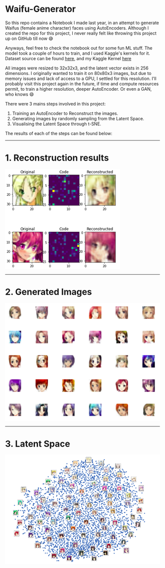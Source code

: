 # Waifu-Generator


So this repo contains a Notebook I made last year, in an attempt to generate Waifus (female anime character) faces using AutoEncoders. Although I created the repo for this project, I never really felt like throwing this project up on GitHub till now 😅

Anyways, feel free to check the notebook out for some fun ML stuff. The model took a couple of hours to train, and I used Kaggle's kernels for it. Dataset source can be found [here](https://www.kaggle.com/splcher/animefacedataset), and my Kaggle Kernel [here](https://www.kaggle.com/naimish123/waifugenerator-ae)

All images were resized to 32x32x3, and the latent vector exists in 256 dimensions. I originally wanted to train it on 80x80x3 images, but due to memory issues and lack of access to a GPU, I settled for this resolution. I'll probably visit this project again in the future, if time and compute resources permit, to train a higher resolution, deeper AutoEncoder. Or even a GAN, who knows 😄

There were 3 mains steps involved in this project:
1. Training an AutoEncoder to Reconstruct the images.
2. Generating images by randomly sampling from the Latent Space.
3. Visualising the Latent Space through t-SNE.

The results of each of the steps can be found below:

---

# 1. Reconstruction results

![Reconstructed Images](https://github.com/Naimish240/waifu-generator/blob/master/images/WG_reconstructions.png)

---

# 2. Generated Images

![Generated Images](https://github.com/Naimish240/waifu-generator/blob/master/images/WG_generated_images.png)

---

# 3. Latent Space

![Latent Space](https://github.com/Naimish240/waifu-generator/blob/master/images/WG_latentSpace.png)
